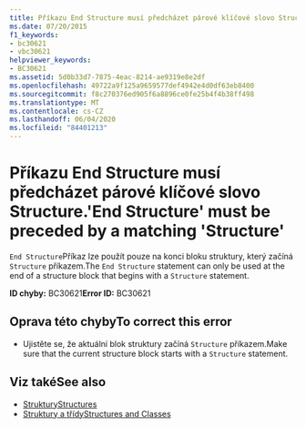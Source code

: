 ```yaml
---
title: Příkazu End Structure musí předcházet párové klíčové slovo Structure.
ms.date: 07/20/2015
f1_keywords:
- bc30621
- vbc30621
helpviewer_keywords:
- BC30621
ms.assetid: 5d0b33d7-7875-4eac-8214-ae9319e8e2df
ms.openlocfilehash: 49722a9f125a9659577def4942e4d0df63eb8400
ms.sourcegitcommit: f8c270376ed905f6a8896ce0fe25b4f4b38ff498
ms.translationtype: MT
ms.contentlocale: cs-CZ
ms.lasthandoff: 06/04/2020
ms.locfileid: "84401213"
---
```

# <a name="end-structure-must-be-preceded-by-a-matching-structure"></a><span data-ttu-id="e1c29-102">Příkazu End Structure musí předcházet párové klíčové slovo Structure.</span><span class="sxs-lookup"><span data-stu-id="e1c29-102">'End Structure' must be preceded by a matching 'Structure'</span></span>
<span data-ttu-id="e1c29-103">`End Structure`Příkaz lze použít pouze na konci bloku struktury, který začíná `Structure` příkazem.</span><span class="sxs-lookup"><span data-stu-id="e1c29-103">The `End Structure` statement can only be used at the end of a structure block that begins with a `Structure` statement.</span></span>  
  
 <span data-ttu-id="e1c29-104">**ID chyby:** BC30621</span><span class="sxs-lookup"><span data-stu-id="e1c29-104">**Error ID:** BC30621</span></span>  
  
## <a name="to-correct-this-error"></a><span data-ttu-id="e1c29-105">Oprava této chyby</span><span class="sxs-lookup"><span data-stu-id="e1c29-105">To correct this error</span></span>  
  
- <span data-ttu-id="e1c29-106">Ujistěte se, že aktuální blok struktury začíná `Structure` příkazem.</span><span class="sxs-lookup"><span data-stu-id="e1c29-106">Make sure that the current structure block starts with a `Structure` statement.</span></span>  
  
## <a name="see-also"></a><span data-ttu-id="e1c29-107">Viz také</span><span class="sxs-lookup"><span data-stu-id="e1c29-107">See also</span></span>

- [<span data-ttu-id="e1c29-108">Struktury</span><span class="sxs-lookup"><span data-stu-id="e1c29-108">Structures</span></span>](../programming-guide/language-features/data-types/structures.md)
- [<span data-ttu-id="e1c29-109">Struktury a třídy</span><span class="sxs-lookup"><span data-stu-id="e1c29-109">Structures and Classes</span></span>](../programming-guide/language-features/data-types/structures-and-classes.md)
